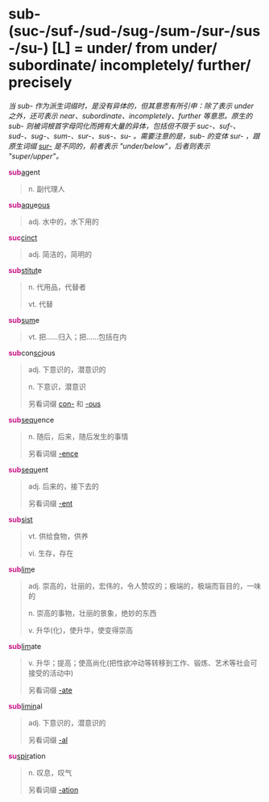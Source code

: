 # sub-(suc-/suf-/sud-/sug-/sum-/sur-/sus-/su-) [L] = under/ from under/ subordinate/ incompletely/ further/ precisely

*当 sub- 作为派生词缀时，是没有异体的，但其意思有所引申：除了表示 under 之外，还可表示 near、subordinate、incompletely、further 等意思。原生的 sub- 则被词根首字母同化而拥有大量的异体，包括但不限于 suc-、suf-、sud-、sug-、sum-、sur-、sus-、su- 。需要注意的是，sub- 的变体 sur- ，跟原生词缀 [sur-](sur-.md) 是不同的，前者表示 "under/below"，后者则表示 "super/upper"。*

<b style="color: #C71585;">sub</b>[ag](_ag_.md)ent
> n. 副代理人

<b style="color: #C71585;">sub</b>[aqu](_aqu_.md)e[ous](-ous.md)
> adj. 水中的，水下用的

<b style="color: #C71585;">suc</b>[cinct](_cinct_.md)
> adj. 简洁的，简明的

<b style="color: #C71585;">sub</b>[stitut](_stit_.md)e
> n. 代用品，代替者
>
> vt. 代替

<b style="color: #C71585;">sub</b>[sum](_sum_.1.md)e
> vt. 把……归入；把……包括在内

<b style="color: #C71585;">sub</b>con[sci](_sci_.md)ous
> adj. 下意识的，潜意识的
>
> n. 下意识，潜意识
>
> 另看词缀 [con-](com-.md) 和 [-ous](-ous.md)

<b style="color: #C71585;">sub</b>[sequ](_sequ_.md)ence
> n. 随后，后来，随后发生的事情
>
> 另看词缀 [-ence](-ence.md)

<b style="color: #C71585;">sub</b>[sequ](_sequ_.md)ent
> adj. 后来的，接下去的
>
> 另看词缀 [-ent](-ent.md)

<b style="color: #C71585;">sub</b>[sist](_st_.md)
> vt. 供给食物，供养
>
> vi. 生存，存在

<b style="color: #C71585;">sub</b>[lim](_lim_.md)e
> adj. 崇高的，壮丽的，宏伟的，令人赞叹的；极端的，极端而盲目的，一味的
>
> n. 崇高的事物，壮丽的景象，绝妙的东西
>
> v. 升华(化)，使升华，使变得崇高

<b style="color: #C71585;">sub</b>[lim](_lim_.md)ate
> v. 升华；提高；使高尚化(把性欲冲动等转移到工作、锻炼、艺术等社会可接受的活动中)
>
> 另看词缀 [-ate](-ate.md)

<b style="color: #C71585;">sub</b>[limin](_lim_.md)al
> adj. 下意识的，潜意识的
>
> 另看词缀 [-al](-al.md)

<b style="color: #C71585;">su</b>[spir](_spir_.md)ation
> n. 叹息，叹气
>
> 另看词缀 [-ation](-ion.md)